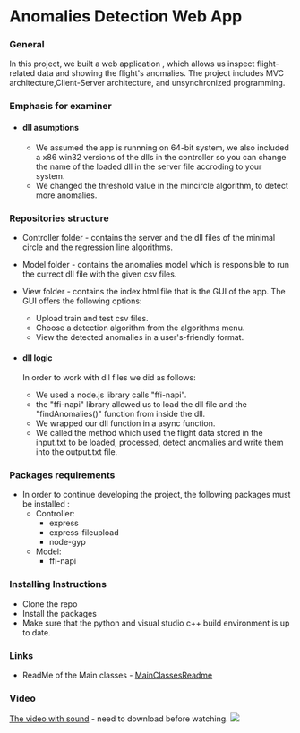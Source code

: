 # Anomalies Detection Web App
### General
In this project, we built a web application , which allows us inspect  flight-related data and showing the flight's anomalies.
The project includes MVC  architecture,Client-Server architecture, and unsynchronized programming.

### Emphasis for examiner
- #### dll asumptions
  - We assumed the app is runnning on 64-bit system, we also included a x86 win32 versions of the dlls in the controller so you can change the name of the loaded dll in the server file accroding to your system.
  - We changed the threshold value in the mincircle algorithm, to detect more anomalies.  

### Repositories structure
- Controller folder - contains the server and  the dll files of the minimal circle and the regression line algorithms.
- Model folder - contains the anomalies model which is responsible to run the currect dll file with the given csv files.
- View folder - contains the index.html file that is the GUI of the app.
The GUI offers the following options:
	- Upload  train and test csv files.
	- Choose a detection algorithm from the algorithms menu.
	- View the detected anomalies in a user's-friendly format.
  
- #### dll logic
  In order to work with dll files we did as follows:
  - We used a node.js library calls "ffi-napi".
  - the "ffi-napi" library allowed us to load the dll file and the "findAnomalies()" function from inside the dll.
  - We wrapped our dll function in a async function.
  - We called  the method which used the flight data stored in the input.txt to be loaded, processed, detect anomalies and write them into the output.txt file.


### Packages requirements
- In order to continue developing the project, the following packages must be installed :
	- Controller:
		- express
		- express-fileupload
		- node-gyp
	- Model:
		- ffi-napi


### Installing Instructions
- Clone the repo
- Install the packages
- Make sure that the python and visual studio c++ build environment is up to date.


### Links
- ReadMe of the Main classes - [MainClassesReadme](MainClassesReadme.md)
### Video
[The video with sound](Media/FG_Video.mp4) - need to download before watching.
![](Media/FG_gif.gif)

